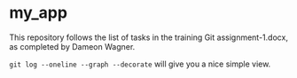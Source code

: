 # my_app

This repository follows the list of tasks in the training Git assignment-1.docx,
as completed by Dameon Wagner.

`git log --oneline --graph --decorate` will give you a nice simple view.
